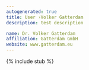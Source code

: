 ```yaml
---
autogenerated: true
title: User ›Volker Gatterdam
description: test description

name: Dr. Volker Gatterdam
affiliation: Gatterdam GmbH
website: www.gatterdam.eu
---
```

{% include stub %}

